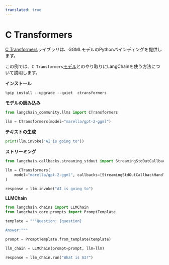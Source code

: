```yaml
---
translated: true
---
```


# C Transformers

[C Transformers](https://github.com/marella/ctransformers)ライブラリは、GGMLモデルのPythonバインディングを提供します。

この例では、`C Transformers`[モデル](https://github.com/marella/ctransformers#supported-models)とのやり取りにLangChainを使う方法について説明します。

**インストール**

```python
%pip install --upgrade --quiet  ctransformers
```

**モデルの読み込み**

```python
from langchain_community.llms import CTransformers

llm = CTransformers(model="marella/gpt-2-ggml")
```

**テキストの生成**

```python
print(llm.invoke("AI is going to"))
```

**ストリーミング**

```python
from langchain.callbacks.streaming_stdout import StreamingStdOutCallbackHandler

llm = CTransformers(
    model="marella/gpt-2-ggml", callbacks=[StreamingStdOutCallbackHandler()]
)

response = llm.invoke("AI is going to")
```

**LLMChain**

```python
from langchain.chains import LLMChain
from langchain_core.prompts import PromptTemplate

template = """Question: {question}

Answer:"""

prompt = PromptTemplate.from_template(template)

llm_chain = LLMChain(prompt=prompt, llm=llm)

response = llm_chain.run("What is AI?")
```

